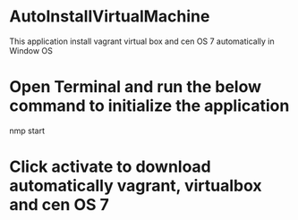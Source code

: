 # AutoInstallVirtualMachine
This application install vagrant virtual box and cen OS 7 automatically in Window OS
# Open Terminal and run the below command to initialize the application
nmp start
# Click activate to download automatically vagrant, virtualbox and cen OS 7
